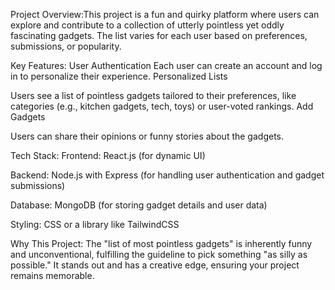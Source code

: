 Project Overview:This project is a fun and quirky platform where users can explore and contribute to a collection of utterly pointless yet oddly fascinating gadgets. The list varies for each user based on preferences, submissions, or popularity.

Key Features: User Authentication Each user can create an account and log in to personalize their experience. Personalized Lists

Users see a list of pointless gadgets tailored to their preferences, like categories (e.g., kitchen gadgets, tech, toys) or user-voted rankings. Add Gadgets

Users can share their opinions or funny stories about the gadgets.

Tech Stack: Frontend: React.js (for dynamic UI)

Backend: Node.js with Express (for handling user authentication and gadget submissions)

Database: MongoDB (for storing gadget details and user data)

Styling: CSS or a library like TailwindCSS

Why This Project: The "list of most pointless gadgets" is inherently funny and unconventional, fulfilling the guideline to pick something "as silly as possible." It stands out and has a creative edge, ensuring your project remains memorable.
